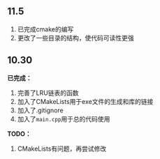 ## 11.5

1. 已完成cmake的编写
2. 更改了一些目录的结构，使代码可读性更强

## 10.30

**已完成：**
1. 完善了LRU链表的函数
2. 加入了CMakeLists用于exe文件的生成和库的链接
3. 加入了.gitignore
4. 加入了`main.cpp`用于总的代码使用

**TODO：**
1. CMakeLists有问题，再尝试修改
